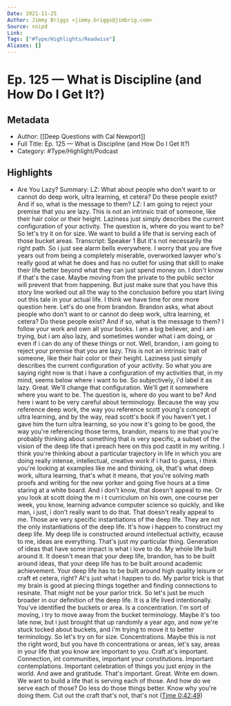 ```yaml
---
Date: 2021-11-25
Author: Jimmy Briggs <jimmy.briggs@jimbrig.com>
Source: snipd
Link: 
Tags: ["#Type/Highlights/Readwise"]
Aliases: []
---
```

# Ep. 125 —  What is Discipline (and How Do I Get It?)

## Metadata
- Author: [[Deep Questions with Cal Newport]]
- Full Title: Ep. 125 —  What is Discipline (and How Do I Get It?)
- Category: #Type/Highlight/Podcast

## Highlights
- Are You Lazy?
  Summary:
  LZ: What about people who don't want to or cannot do deep work, ultra learning, et cetera? Do these people exist? And if so, what is the message to them? LZ: I am going to reject your premise that you are lazy. This is not an intrinsic trait of someone, like their hair color or their height. Laziness just simply describes the current configuration of your activity. The question is, where do you want to be? So let's try it on for size. We want to build a life that is serving each of those bucket areas.
  Transcript:
  Speaker 1
  But it's not necessarily the right path. So i just see alarm bells everywhere. I worry that you are five years out from being a completely miserable, overworked lawyer who's really good at what he does and has no outlet for using that skill to make their life better beyond what they can just spend money on. I don't know if that's the case. Maybe moving from the private to the public sector will prevent that from happening. But just make sure that you have this story line worked out all the way to the conclusion before you start living out this tale in your actual life. I think we have time for one more question here. Let's do one from brandon. Brandon asks, what about people who don't want to or cannot do deep work, ultra learning, et cetera? Do these people exist? And if so, what is the message to them? I follow your work and own all your books. I am a big believer, and i am trying, but i am also lazy, and sometimes wonder what i am doing, or even if i can do any of these things or not. Well, brandon, i am going to reject your premise that you are lazy. This is not an intrinsic trait of someone, like their hair color or their height. Laziness just simply describes the current configuration of your activity. So what you are saying right now is that i have a configuration of my activities that, in my mind, seems below where i want to be. So subjectively, i'd label it as lazy. Great. We'll change that configuration. We'll get it somewhere where you want to be. The question is, where do you want to be? And here i want to be very careful about terminology. Because the way you reference deep work, the way you reference scott young's concept of ultra learning, and by the way, read scott's book if you haven't yet. I gave him the turn ultra learning, so you now it's going to be good, the way you're referencing those terms, brandon, means to me that you're probably thinking about something that is very specific, a subset of the vision of the deep life that i preach here on this pod castit in my writing. I think you're thinking about a particular trajectory in life in which you are doing really intense, intellectual, creative work if i had to guess, i think you're looking at examples like me and thinking, ok, that's what deep work, ultura learning, that's what it means, that you're solving math proofs and writing for the new yorker and going five hours at a time staring at a white board. And i don't know, that doesn't appeal to me. Or you look at scott doing the m i t curriculum on his own, one course per week, you know, learning advance computer science so quickly, and like man, i just, i don't really want to do that. That doesn't really appeal to me. Those are very specific instantiations of the deep life. They are not the only instantiations of the deep life. It's how i happen to construct my deep life. My deep life is constructed around intellectual activity, ecause to me, ideas are everything. That's just my particular thing. Generation of ideas that have some impact is what i love to do. My whole life built around it. It doesn't mean that your deep life, brandon, has to be built around ideas, that your deep life has to be built around academic achievement. Your deep life has to be built around high quality leisure or craft et cetera, right? At's just what i happen to do. My parlor trick is that my brain is good at piecing things together and finding connections to resinate. That might not be your parlor trick. So let's just be much broader in our definition of the deep life. It is a life lived intentionally. You've identified the buckets or area. Is a concentration. I'm sort of moving, i try to move away from the bucket terminology. Maybe it's too late now, but i just brought that up randomly a year ago, and now ye're stuck tocked about buckets, and i'm trying to move it to better terminology. So let's try on for size. Concentrations. Maybe this is not the right word, but you have th concentrations or areas, let's say, areas in your life that you know are important to you. Craft at's important. Connection, int communities, important your constitutions. Important contemplations. Important celebration of things you just enjoy in the world. And awe and gratitude. That's important. Great. Write em down. We want to build a life that is serving each of those. And how do we serve each of those? Do less do those things better. Know why you're doing them. Cut out the craft that's not, that's not ([Time 0:42:49](https://share.snipd.com/snip/a23f4717-91ac-4ec5-9eb5-4692abe0e0b6))

